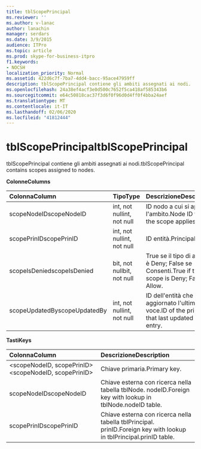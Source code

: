 ```yaml
---
title: tblScopePrincipal
ms.reviewer: ''
ms.author: v-lanac
author: lanachin
manager: serdars
ms.date: 3/9/2015
audience: ITPro
ms.topic: article
ms.prod: skype-for-business-itpro
f1.keywords:
- NOCSH
localization_priority: Normal
ms.assetid: 422d6c7f-7ba7-4dd4-bacc-95ace47959ff
description: tblScopePrincipal contiene gli ambiti assegnati ai nodi.
ms.openlocfilehash: 24a38ef4acf3e0d500c7652f5ca418af585343b6
ms.sourcegitcommit: e64c50818cac37f3d6f0f96d0d4ff0f4bba24aef
ms.translationtype: MT
ms.contentlocale: it-IT
ms.lasthandoff: 02/06/2020
ms.locfileid: "41812444"
---
```

# <a name="tblscopeprincipal"></a><span data-ttu-id="b9f3b-103">tblScopePrincipal</span><span class="sxs-lookup"><span data-stu-id="b9f3b-103">tblScopePrincipal</span></span>
 
<span data-ttu-id="b9f3b-104">tblScopePrincipal contiene gli ambiti assegnati ai nodi.</span><span class="sxs-lookup"><span data-stu-id="b9f3b-104">tblScopePrincipal contains scopes assigned to nodes.</span></span>
  
<span data-ttu-id="b9f3b-105">**Colonne**</span><span class="sxs-lookup"><span data-stu-id="b9f3b-105">**Columns**</span></span>

|<span data-ttu-id="b9f3b-106">**Colonna**</span><span class="sxs-lookup"><span data-stu-id="b9f3b-106">**Column**</span></span>|<span data-ttu-id="b9f3b-107">**Tipo**</span><span class="sxs-lookup"><span data-stu-id="b9f3b-107">**Type**</span></span>|<span data-ttu-id="b9f3b-108">**Descrizione**</span><span class="sxs-lookup"><span data-stu-id="b9f3b-108">**Description**</span></span>|
|:-----|:-----|:-----|
|<span data-ttu-id="b9f3b-109">scopeNodeID</span><span class="sxs-lookup"><span data-stu-id="b9f3b-109">scopeNodeID</span></span>  <br/> |<span data-ttu-id="b9f3b-110">int, not null</span><span class="sxs-lookup"><span data-stu-id="b9f3b-110">int, not null</span></span>  <br/> |<span data-ttu-id="b9f3b-111">ID nodo a cui si applica l'ambito.</span><span class="sxs-lookup"><span data-stu-id="b9f3b-111">Node ID that the scope applies to.</span></span>  <br/> |
|<span data-ttu-id="b9f3b-112">scopePrinID</span><span class="sxs-lookup"><span data-stu-id="b9f3b-112">scopePrinID</span></span>  <br/> |<span data-ttu-id="b9f3b-113">int, not null</span><span class="sxs-lookup"><span data-stu-id="b9f3b-113">int, not null</span></span>  <br/> |<span data-ttu-id="b9f3b-114">ID entità.</span><span class="sxs-lookup"><span data-stu-id="b9f3b-114">Principal ID.</span></span>  <br/> |
|<span data-ttu-id="b9f3b-115">scopeIsDenied</span><span class="sxs-lookup"><span data-stu-id="b9f3b-115">scopeIsDenied</span></span>  <br/> |<span data-ttu-id="b9f3b-116">bit, not null</span><span class="sxs-lookup"><span data-stu-id="b9f3b-116">bit, not null</span></span>  <br/> |<span data-ttu-id="b9f3b-117">True se il tipo di ambito è Deny; False se Consenti.</span><span class="sxs-lookup"><span data-stu-id="b9f3b-117">True if type of scope is Deny; False if Allow.</span></span>  <br/> |
|<span data-ttu-id="b9f3b-118">scopeUpdatedBy</span><span class="sxs-lookup"><span data-stu-id="b9f3b-118">scopeUpdatedBy</span></span>  <br/> |<span data-ttu-id="b9f3b-119">int, not null</span><span class="sxs-lookup"><span data-stu-id="b9f3b-119">int, not null</span></span>  <br/> |<span data-ttu-id="b9f3b-120">ID dell'entità che ha aggiornato l'ultima voce.</span><span class="sxs-lookup"><span data-stu-id="b9f3b-120">ID of the principal that last updated this entry.</span></span>  <br/> |
   
<span data-ttu-id="b9f3b-121">**Tasti**</span><span class="sxs-lookup"><span data-stu-id="b9f3b-121">**Keys**</span></span>

|<span data-ttu-id="b9f3b-122">**Colonna**</span><span class="sxs-lookup"><span data-stu-id="b9f3b-122">**Column**</span></span>|<span data-ttu-id="b9f3b-123">**Descrizione**</span><span class="sxs-lookup"><span data-stu-id="b9f3b-123">**Description**</span></span>|
|:-----|:-----|
|<span data-ttu-id="b9f3b-124">\<scopeNodeID, scopePrinID\></span><span class="sxs-lookup"><span data-stu-id="b9f3b-124">\<scopeNodeID, scopePrinID\></span></span>  <br/> |<span data-ttu-id="b9f3b-125">Chiave primaria.</span><span class="sxs-lookup"><span data-stu-id="b9f3b-125">Primary key.</span></span>  <br/> |
|<span data-ttu-id="b9f3b-126">scopeNodeID</span><span class="sxs-lookup"><span data-stu-id="b9f3b-126">scopeNodeID</span></span>  <br/> |<span data-ttu-id="b9f3b-127">Chiave esterna con ricerca nella tabella tblNode. nodeID.</span><span class="sxs-lookup"><span data-stu-id="b9f3b-127">Foreign key with lookup in tblNode.nodeID table.</span></span>  <br/> |
|<span data-ttu-id="b9f3b-128">scopePrinID</span><span class="sxs-lookup"><span data-stu-id="b9f3b-128">scopePrinID</span></span>  <br/> |<span data-ttu-id="b9f3b-129">Chiave esterna con ricerca nella tabella tblPrincipal. prinID.</span><span class="sxs-lookup"><span data-stu-id="b9f3b-129">Foreign key with lookup in tblPrincipal.prinID table.</span></span>  <br/> |
   

